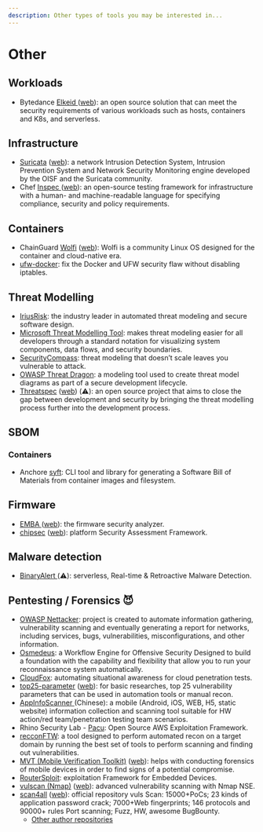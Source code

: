 ```yaml
---
description: Other types of tools you may be interested in...
---
```


# Other

## Workloads

* Bytedance [Elkeid ](https://github.com/bytedance/Elkeid)([web](https://elkeid.bytedance.com/)): an open source solution that can meet the security requirements of various workloads such as hosts, containers and K8s, and serverless.

## Infrastructure

* [Suricata](https://github.com/OISF/suricata) ([web](https://suricata.io/)): a network Intrusion Detection System, Intrusion Prevention System and Network Security Monitoring engine developed by the OISF and the Suricata community.
* Chef [Inspec ](https://github.com/inspec/inspec)([web](https://community.chef.io/tools/chef-inspec)): an open-source testing framework for infrastructure with a human- and machine-readable language for specifying compliance, security and policy requirements.

## Containers

* ChainGuard [Wolfi](https://github.com/wolfi-dev/) ([web](https://wolfi.dev/)): Wolfi is a community Linux OS designed for the container and cloud-native era.
* [ufw-docker](https://github.com/chaifeng/ufw-docker): fix the Docker and UFW security flaw without disabling iptables.

## Threat Modelling

* [IriusRisk](https://www.iriusrisk.com/): the industry leader in automated threat modeling and secure software design.
* [Microsoft Threat Modelling Tool](https://www.microsoft.com/en-us/securityengineering/sdl/threatmodeling): makes threat modeling easier for all developers through a standard notation for visualizing system components, data flows, and security boundaries.
* [SecurityCompass](https://www.securitycompass.com/sdelements/threat-modeling/): threat modeling that doesn’t scale leaves you vulnerable to attack.
* [OWASP Threat Dragon](https://owasp.org/www-project-threat-dragon/): a modeling tool used to create threat model diagrams as part of a secure development lifecycle.
* [Threatspec](https://github.com/threatspec/threatspec) ([web](https://threatspec.org/)) (⚠️): an open source project that aims to close the gap between development and security by bringing the threat modelling process further into the development process.

## SBOM

### Containers

* Anchore [syft](https://github.com/anchore/syft): CLI tool and library for generating a Software Bill of Materials from container images and filesystem.

## Firmware

* [EMBA ](https://github.com/e-m-b-a/emba)([web](https://www.securefirmware.de/)): the firmware security analyzer.
* [chipsec](https://github.com/chipsec/chipsec) ([web](https://chipsec.github.io/)): platform Security Assessment Framework.

## Malware detection

* [BinaryAlert ](https://github.com/airbnb/binaryalert)(⚠️): serverless, Real-time & Retroactive Malware Detection.

## Pentesting / Forensics 😈

* [OWASP Nettacker](https://github.com/OWASP/Nettacker): project is created to automate information gathering, vulnerability scanning and eventually generating a report for networks, including services, bugs, vulnerabilities, misconfigurations, and other information.
* [Osmedeus](https://www.osmedeus.org/): a Workflow Engine for Offensive Security Designed to build a foundation with the capability and flexibility that allow you to run your reconnaissance system automatically.
* [CloudFox](https://github.com/BishopFox/cloudfox): automating situational awareness for cloud penetration tests.
* [top25-parameter](https://github.com/lutfumertceylan/top25-parameter) ([web](https://paramatter.art/)): for basic researches, top 25 vulnerability parameters that can be used in automation tools or manual recon.
* [AppInfoScanner ](https://github.com/kelvinBen/AppInfoScanner)(Chinese): a mobile (Android, iOS, WEB, H5, static website) information collection and scanning tool suitable for HW action/red team/penetration testing team scenarios.
* Rhino Security Lab - [Pacu](https://rhinosecuritylabs.com/aws/pacu-open-source-aws-exploitation-framework/): Open Source AWS Exploitation Framework.
* [recconFTW](https://github.com/six2dez/reconftw): a tool designed to perform automated recon on a target domain by running the best set of tools to perform scanning and finding out vulnerabilities.
* [MVT (Mobile Verification Toolkit)](https://github.com/mvt-project/mvt) ([web](https://mvt.re/)): helps with conducting forensics of mobile devices in order to find signs of a potential compromise.
* [RouterSploit](https://github.com/threat9/routersploit): exploitation Framework for Embedded Devices.
* [vulscan (Nmap)](https://github.com/scipag/vulscan) ([web](https://www.computec.ch/projekte/vulscan/)): advanced vulnerability scanning with Nmap NSE.
* [scan4all](https://github.com/hktalent/scan4all) ([web](https://scan4all.51pwn.com/)): official repository vuls Scan: 15000+PoCs; 23 kinds of application password crack; 7000+Web fingerprints; 146 protocols and 90000+ rules Port scanning; Fuzz, HW, awesome BugBounty.
  * [Other author repositories](https://github.com/hktalent)
